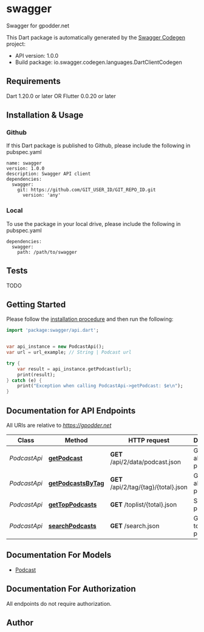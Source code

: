 # swagger
Swagger for gpodder.net

This Dart package is automatically generated by the [Swagger Codegen](https://github.com/swagger-api/swagger-codegen) project:

- API version: 1.0.0
- Build package: io.swagger.codegen.languages.DartClientCodegen

## Requirements

Dart 1.20.0 or later OR Flutter 0.0.20 or later

## Installation & Usage

### Github
If this Dart package is published to Github, please include the following in pubspec.yaml
```
name: swagger
version: 1.0.0
description: Swagger API client
dependencies:
  swagger:
    git: https://github.com/GIT_USER_ID/GIT_REPO_ID.git
      version: 'any'
```

### Local
To use the package in your local drive, please include the following in pubspec.yaml
```
dependencies:
  swagger:
    path: /path/to/swagger
```

## Tests

TODO

## Getting Started

Please follow the [installation procedure](#installation--usage) and then run the following:

```dart
import 'package:swagger/api.dart';


var api_instance = new PodcastApi();
var url = url_example; // String | Podcast url

try {
    var result = api_instance.getPodcast(url);
    print(result);
} catch (e) {
    print("Exception when calling PodcastApi->getPodcast: $e\n");
}

```

## Documentation for API Endpoints

All URIs are relative to *https://gpodder.net*

Class | Method | HTTP request | Description
------------ | ------------- | ------------- | -------------
*PodcastApi* | [**getPodcast**](docs//PodcastApi.md#getpodcast) | **GET** /api/2/data/podcast.json | Get data about a podcast
*PodcastApi* | [**getPodcastsByTag**](docs//PodcastApi.md#getpodcastsbytag) | **GET** /api/2/tag/{tag}/{total}.json | Get data about a podcast
*PodcastApi* | [**getTopPodcasts**](docs//PodcastApi.md#gettoppodcasts) | **GET** /toplist/{total}.json | Search for podcasts
*PodcastApi* | [**searchPodcasts**](docs//PodcastApi.md#searchpodcasts) | **GET** /search.json | Get list of top podcasts


## Documentation For Models

 - [Podcast](docs//Podcast.md)


## Documentation For Authorization

 All endpoints do not require authorization.


## Author




